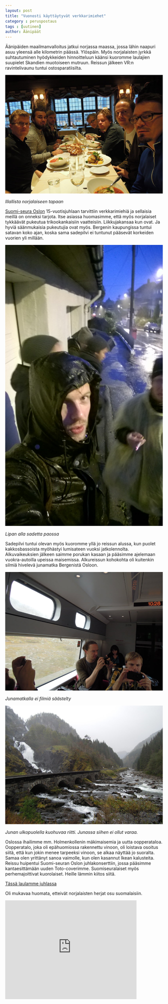 ```yaml
---
layout: post
title: "Vuonosti käyttäytyvät verkkarimiehet"
category : peruspostaus
tags : [uutinen]
author: Äänipäät
---
```


Äänipäiden maailmanvalloitus jatkui norjassa maassa, jossa lähin naapuri asuu yleensä alle kilometrin päässä. Ylöspäin. Myös norjalaisten jyrkkä suhtautuminen hyödykkeiden hinnoitteluun käänsi kuoromme laulajien suupielet Skandien muotoiseen mutruun. Reissun jälkeen VR:n ravintelivaunu tuntui ostosparatiisilta.

![](/kuvat/wordpress_saitti/DSCN1099.jpg)

*Illallista norjalaiseen tapaan*

[Suomi-seura Oslon](http://suomiseura.org/) 15-vuotisjuhlaan tarvittiin verkkarimiehiä ja sellaisia meillä on onneksi tarjota. Itse asiassa huomasimme, että myös norjalaiset tykkäävät pukeutua trikookankaisiin vaatteisiin. Liikkujakansaa kun ovat. Ja hyviä säänmukaisia pukeutujia ovat myös. Bergenin kaupungissa tuntui satavan koko ajan, koska sama sadepilvi ei tuntunut pääsevät korkeiden vuorien yli millään.

![](/kuvat/wordpress_saitti/WP_20140926_003.jpg)

*Lipan alla sadetta paossa*

Sadepilvi tuntui olevan myös kuoromme yllä jo reissun alussa, kun puolet kakkosbassoista myöhästyi lumisateen vuoksi jatkolennolta. Alkuvaikeuksien jälkeen saimme porukan kasaan ja pääsimme ajelemaan vuokra-autoilla upeissa maisemissa. Alkureissun kohokohta oli kuitenkin silmiä hivelevä junamatka Bergenistä Osloon.

![](/kuvat/wordpress_saitti/DSCN1118.jpg)

*Junamatkalla ei filmiä säästelty*

![](/kuvat/wordpress_saitti/DSCN1108.jpg)

*Junan ulkopuolella kuohuvaa riitti. Junassa siihen ei ollut varaa.*

Oslossa ihailimme mm. Holmenkollenin mäkimaisemia ja uutta oopperataloa. Oopperatalo, joka oli epähuomiossa rakennettu vinoon, oli loistava osoitus siitä, että kun jokin menee tarpeeksi vinoon, se alkaa näyttää jo suoralta. Samaa olen yrittänyt sanoa vaimolle, kun olen kasannut Ikean kalusteita. Reissu huipentui Suomi-seuran Oslon juhlakonserttiin, jossa pääsimme kantaesittämään uuden Toto-coverimme. Suomiseuralaiset myös perhemajoittivat kuorolaiset. Heille lämmin kiitos siitä.

[Tässä laulamme juhlassa](https://www.facebook.com/video.php?v=865077133532376&set=vb.243534932353269&type=2&theater&notif_t=like)

Oli mukavaa huomata, etteivät norjalaisten herjat osu suomalaisiin.


<iframe width="420" height="315" src="https://www.youtube.com/embed/s-mOy8VUEBk" frameborder="0" allowfullscreen></iframe>
